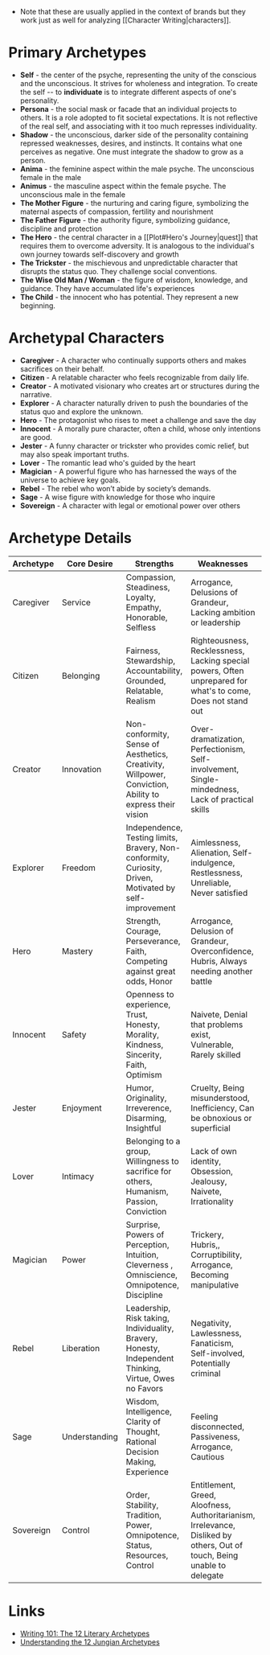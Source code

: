 * Note that  these are usually applied in the context of brands but they work just as well for analyzing [[Character Writing|characters]]. 

# Primary Archetypes 
* **Self** - the center of the psyche, representing the unity of the conscious and the unconscious. It strives for wholeness and integration.  To create the self -- to **individuate** is to integrate different aspects of one's personality. 
* **Persona** - the social mask or facade that an individual projects to others. It is a role adopted to fit societal expectations. It is not reflective of the real self, and associating with it too much represses individuality. 
* **Shadow** - the unconscious, darker side of the personality containing repressed weaknesses, desires, and instincts. It contains what one perceives as negative. One must integrate the shadow to grow as a person. 
* **Anima** - the feminine aspect within the male psyche. The unconscious female in the male 
* **Animus** - the masculine aspect within the female psyche. The unconscious male in the female 
* **The Mother Figure** - the nurturing and caring figure, symbolizing the maternal aspects of compassion, fertility and nourishment 
* **The Father Figure** - the authority figure, symbolizing guidance, discipline and protection 
* **The Hero** - the central character in a [[Plot#Hero's Journey|quest]] that requires them to overcome adversity. It is analogous to the individual's own journey towards self-discovery and growth 
* **The Trickster** - the mischievous and unpredictable character that disrupts the status quo. They challenge social conventions. 
* **The Wise Old Man / Woman** - the figure of wisdom, knowledge, and guidance. They have accumulated life's experiences 
* **The Child** - the innocent who has potential. They represent a new beginning. 

# Archetypal Characters 
* **Caregiver** - A character who continually supports others and makes sacrifices on their behalf.
* **Citizen** - A relatable character who feels recognizable from daily life.
* **Creator** - A motivated visionary who creates art or structures during the narrative. 
* **Explorer** - A character naturally driven to push the boundaries of the status quo and explore the unknown.
* **Hero** - The protagonist who rises to meet a challenge and save the day
* **Innocent** - A morally pure character, often a child, whose only intentions are good.
* **Jester** - A funny character or trickster who provides comic relief, but may also speak important truths.
* **Lover** - The romantic lead who's guided by the heart 
* **Magician** - A powerful figure who has harnessed the ways of the universe to achieve key goals.
* **Rebel** -  The rebel who won’t abide by society’s demands.
* **Sage** - A wise figure with knowledge for those who inquire 
* **Sovereign** - A character with legal or emotional power over others 

# Archetype Details

| Archetype | Core Desire | Strengths | Weaknesses | Fear |
| ---- | ---- | ---- | ---- | ---- |
| Caregiver | Service | Compassion, Steadiness, Loyalty, Empathy, Honorable, Selfless | Arrogance, Delusions of Grandeur, Lacking ambition or leadership | Selfishness and Ingratitude |
| Citizen | Belonging | Fairness, Stewardship, Accountability, Grounded, Relatable, Realism | Righteousness, Recklessness, Lacking special powers, Often unprepared for what's to come, Does not stand out | To be Left out or stand out from the crowd |
| Creator | Innovation | Non-conformity, Sense of Aesthetics, Creativity, Willpower, Conviction, Ability to express their vision | Over-dramatization, Perfectionism, Self-involvement, Single-mindedness, Lack of practical skills | Mediocre vision or execution |
| Explorer | Freedom | Independence, Testing limits, Bravery, Non-conformity, Curiosity, Driven, Motivated by self-improvement | Aimlessness, Alienation, Self-indulgence, Restlessness, Unreliable, Never satisfied | Feeling Trapped, Being forced to conform, Inner emptiness |
| Hero | Mastery | Strength, Courage, Perseverance, Faith, Competing against great odds,  Honor | Arrogance, Delusion of Grandeur, Overconfidence, Hubris, Always needing another battle | Vulnerability, Weakness, Being a coward |
| Innocent | Safety | Openness to experience, Trust, Honesty, Morality, Kindness, Sincerity, Faith, Optimism | Naivete, Denial that problems exist, Vulnerable, Rarely skilled | Punishment for doing wrong or bad |
| Jester | Enjoyment | Humor, Originality, Irreverence, Disarming, Insightful | Cruelty, Being misunderstood, Inefficiency, Can be obnoxious or superficial | Being bored, boring others |
| Lover | Intimacy | Belonging to a group, Willingness to sacrifice for others, Humanism, Passion, Conviction | Lack of own identity, Obsession, Jealousy, Naivete, Irrationality | Being alone, unwanted, or unloved |
| Magician | Power | Surprise, Powers of Perception, Intuition, Cleverness , Omniscience, Omnipotence, Discipline | Trickery, Hubris,, Corruptibility, Arrogance, Becoming manipulative | Unintended negative consequences |
| Rebel | Liberation | Leadership, Risk taking, Individuality, Bravery, Honesty, Independent Thinking, Virtue, Owes no Favors | Negativity, Lawlessness, Fanaticism, Self-involved, Potentially criminal | To be powerless or ineffectual |
| Sage | Understanding | Wisdom, Intelligence, Clarity of Thought, Rational Decision Making, Experience | Feeling disconnected, Passiveness, Arrogance, Cautious | Being duped, misled, or ignored |
| Sovereign | Control | Order, Stability, Tradition, Power, Omnipotence, Status, Resources, Control | Entitlement, Greed, Aloofness, Authoritarianism, Irrelevance, Disliked by others, Out of touch, Being unable to delegate | Chaos, being overthrown |

# Links 
* [Writing 101: The 12 Literary Archetypes](https://www.masterclass.com/articles/writing-101-the-12-literary-archetypes)
* [Understanding the 12 Jungian Archetypes](https://conorneill.com/2018/04/21/understanding-personality-the-12-jungian-archetypes/)